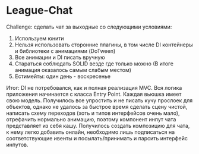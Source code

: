 # League-Chat

Challenge: сделать чат за выходные со следующими условиями:
1) Используем юнити
2) Нельзя использовать сторонние плагины, в том числе DI контейнеры и библиотеки с анимациями (DoTween)
3) Все анимации и DI писать вручную
4) Стараться соблюдать SOLID везде где только можно (В итоге анимация оказалось самым слабым местом)
5) Естимейты: один день - воскресенье

Итог:
DI не потребовался, как и полная реализация MVC. Вся логика приложения начинается с класса Entry Point. Каждая вьюшка имеет свою модель. Получилось все упростить и не писать кучу прослоек для объектов, однако не удалось за быстрое время сделать сцену чистой, написать схему переходов (хоть и типов интерфейсов очень мало), отрефачить нормально анимацию, поэтому компонент инпут чата представляет из себя кашу.
Получилось создать композицию для чата, к нему легко добавить онлайн, необходимо лишь подписаться на соответствующие ивенты и посылать/принимать и парсить интерфейс инпутов.
